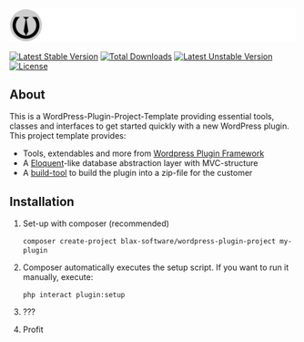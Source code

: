 <br>
<p align="center">
    <a target="_blank"><img src="logo_wordpress-plugin-project.png">
    </a>
</p>

[![Latest Stable Version](http://poser.pugx.org/blax-software/wordpress-plugin-project/v)](https://packagist.org/packages/blax-software/wordpress-plugin-project) [![Total Downloads](http://poser.pugx.org/blax-software/wordpress-plugin-project/downloads)](https://packagist.org/packages/blax-software/wordpress-plugin-project) [![Latest Unstable Version](http://poser.pugx.org/blax-software/wordpress-plugin-project/v/unstable)](https://packagist.org/packages/blax-software/wordpress-plugin-project) [![License](http://poser.pugx.org/blax-software/wordpress-plugin-project/license)](https://packagist.org/packages/blax-software/wordpress-plugin-project)

## About

This is a WordPress-Plugin-Project-Template providing essential tools, classes and interfaces to get started quickly with a new WordPress plugin. This project template provides:

- Tools, extendables and more from [Wordpress Plugin Framework](https://github.com/blax-software/wordpress-plugin-framework)
- A [Eloquent](https://laravel.com/docs/eloquent)-like database abstraction layer with MVC-structure
- A [build-tool](https://github.com/blax-software/wordpress-plugin-project/blob/main/build.php) to build the plugin into a zip-file for the customer

## Installation

1. Set-up with composer (recommended)

    ```shell
    composer create-project blax-software/wordpress-plugin-project my-plugin
    ```
1. Composer automatically executes the setup script. If you want to run it manually, execute:

    ```shell
    php interact plugin:setup
    ```
1. ???
1. Profit